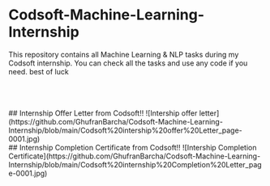 # Codsoft-Machine-Learning-Internship
This repository contains all Machine Learning & NLP tasks during my Codsoft internship. You can check all the tasks and use any code if you need. best of luck

<br>
<br>
<br>
## Internship Offer Letter from Codsoft!!
![Intership offer letter](https://github.com/GhufranBarcha/Codsoft-Machine-Learning-Internship/blob/main/Codsoft%20intership%20offer%20Letter_page-0001.jpg)

<br>
## Internship Completion Certificate from Codsoft!!
![Intership Completion Certificate](https://github.com/GhufranBarcha/Codsoft-Machine-Learning-Internship/blob/main/Codsoft%20internship%20Completion%20Letter_page-0001.jpg)
